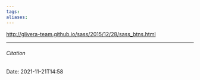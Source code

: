 ```yaml
---
tags: 
aliases: 
---
```

http://glivera-team.github.io/sass/2015/12/28/sass_btns.html

---
###### Citation
Date: 2021-11-21T14:58
